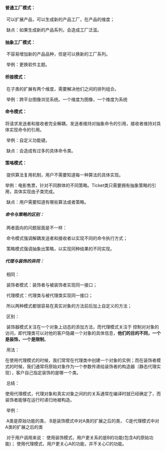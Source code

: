 #### 普通工厂模式：

​	可以扩展产品，可以生成新的产品工厂，在产品的维度；

​	缺点：如果生成新的产品系列，会造成工厂泛滥。

#### 抽象工厂模式：

​	不容易增加新的产品品种，但是可以换新的工厂系列。

​	举例：更换软件主题。

#### 桥接模式：

​	在子类的扩展有两个维度，需要解决他们之间的排列组合。

​	举例：跨平台图像浏览系统。一个维度为图像，一个维度为系统

#### 命令模式：

​	将请求发送者和接收者完全解耦，发送者维持对抽象命令的引用，接收者维持对具体实现命令的引用。

​	举例：自定义功能键。

​	缺点：会造成有过多的具体命令类。

#### 策咯模式：

​	提供算法复用机制，用户不需要知道每一种算法的具体实现。

​	举例：电影售票，针对不同群体的不同策略。Ticket类只需要拥有抽象策略的引用，具体实现由子类完成。

​	缺点：用户需要知道有哪些算法或者策略。

##### 命令与策略的区别：

​	两者面向的问题层面是不一样：

​	命令模式强调解耦发送者和接收者以实现不同的命令执行方式；

​	策略模式强调抽象出策略，以实现同种结果的不同实现。

##### 代理与装饰的异同：

​	相同：

​	装饰者模式：装饰者与被装饰者实现同一接口；

​	代理模式：代理类与被代理类实现同一接口；

​	所以两种模式都很容易在真实对象的方法前后加上自定义的方法；

​	区别：

​	装饰器模式关注在一个对象上动态的添加方法，而代理模式关注于		控制对对象的访问，即代理类可以对他的客户隐藏一个对象的具体信息，**他们的目的不同，一个是装饰，一个是限制**。

​	用法：

​	在使用代理模式的时候，我们常常在代理类中创建一个对象的实例；而在装饰者模式的时候，我们通常将原始对象作为一个参数传递给装饰者的构造器（静态代理实现），客户自己指定装饰的是哪一个类。

​	总结：

​	使用代理模式，代理对象和真实对象之间的的关系通常在编译时就已经确定了，而装饰者能够在运行时递归地被构造。

​	举例：

​	A类是原始功能的类， B是装饰模式中对A类的扩展之后的类， C是代理模式中对A类的扩展之后的类

​       对于用户调用来说：
       使用装饰模式，用户更关系的是B的功能(包含A的原始功能)；
       使用代理模式，用户更关心A的功能，并不关心C的功能。